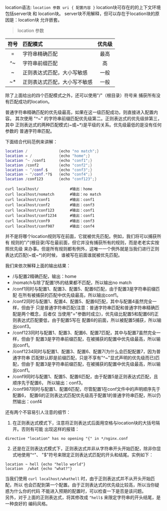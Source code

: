 location语法:	`location 参数 uri { 配置内容 }`
location块可存在的的上下文环境包括server块 和 location块。
server块不用解释，但可以存在于location块的原因是：location块
允许嵌套。

>location 参数

|符号|匹配模式|优先级|
|:--:|:---------------------------|:--:|
| =  | 字符串精确匹配              |最高|
| ^~ | 字符串前缀匹配              | 高 |
| ~  | 正则表达式匹配，大小写敏感   |一般|
| ~* | 正则表达式匹配，大小写不敏感 |一般|

除了上面给出的四个匹配模式之外，还可以使用"/"（根目录）符号来
捕获所有没有匹配成功的location。

普通字符串精确匹配的优先级最高，如果在这一级匹配成功，则直接进入配置内容。
其次使用 "^~" 的字符串前缀匹配优先级第二。正则表达式的优先级排第三，其中
正则表达式的两种匹配模式(~或~\*)是平级的关系。优先级最低的是没有任何参数的
普通字符串匹配。




下面结合代码范例来讲解：

```lua
location /              {echo "no match";}
location = /            {echo "home";}
location ^~ /conf1      {echo "conf1";}
location /conf2         {echo "conf2";}
location ~ ^/conf.$     {echo "conf3";}
location ~ ^/conf.*?$   {echo "conf4";}
location /conf123       {echo "conf123";}
```

```shell
curl localhost/              #输出：home
curl localhost/nomatch       #输出：no match
curl localhost/conf1         #输出：conf1
curl localhost/conf2         #输出：conf3
curl localhost/conf123       #输出：conf1
curl localhost/conf1234      #输出：conf1
curl localhost/conf9         #输出：conf3
curl localhost/conf987       #输出：conf4
```

并不是将哪个location规则写在前面，它就被优先匹配。例如，我们将可以捕获所有
规则的"/"(根目录)写在最前面，但它并没有捕获所有的规则，而是老老实实按照优先级
来办事。但是所有规则都有例外，这唯一一个例外就是当我们进行正则表达式匹配(~或~\*)的时候，
谁被写在前面谁就被优先匹配。

我们来依次解释上面的输出结果：  
* /与配置2精确匹配，输出：home  
* /nomatch与除了配置1外的结果都不匹配，所以输出no match  
* /conf1同时与配置1、配置3、配置5、配置6匹配，由于配置3是字符串前缀匹配
在所有被捕获的匹配中优先级最高，所以输出conf1。  
* /conf2同时与配置1、配置4、配置5、配置6匹配，其中与配置4虽然完全一样，但由于
只是普通字符串匹配(注意：普通字符串匹配和普通字符串精确匹配是两个概念，后者仅
当使用"="参数时成立)，优先级比配置5和配置6的正则表达式匹配要低，由于配置5写在
配置6的前面，所以被配置5捕获，所以输出conf3。  
* /conf123同时与配置1、配置3、配置6、配置7匹配，其中与配置7虽然完全一样，但由于
配置3是字符串前缀匹配，在被捕获的配置中优先级最高，所以输出conf1。  
* /conf1234同时与配置1、配置3、配置6、配置7(为什么会匹配配置7，因为普通字符串
匹配默认即是前缀匹配，只是不享有"^~"显式声明的优先级而已)匹配，但由于
配置3是字符串前缀匹配，在被捕获的配置中优先级最高，所以输出conf1。  
* /conf9同时与配置1、配置5、配置6匹配，由于配置5是正则表达式匹配，且顺序先于配置6，
所以输出：conf3。  
* /conf987同时与配置1、配置6匹配，尽管配置1在conf文件中的声明顺序先于配置6，
配置6的正则表达式匹配优先级高于配置1的普通字符串匹配，所以仍然输出：conf4


还有两个不容易引人注意的细节：  
1. 在正则表达式模式下，注意将正则表达式后面用空格与location块的大括号隔开。否则有可能
出现这样的报错：

```shell
directive "location" has no opening "{" in */nginx.conf
```

2. 还是在正则表达式模式下，正则表达式并非从字符串开头开始匹配，除非你显式地使用"^"、
"$"符号来限定正则表达式匹配的开头和结尾。实例如下：

```shell
location ~ hell {echo "hello world"}
location  /what {echo "what?"}
```

当我们使用 `curl localhost/whathell` 时，由于正则表达式并不从开头开始匹配，所以
也会匹配到第一个配置。由于正则表达式的优先级比较高，所以当你疑惑为什么你的代码
不能进入预期的配置时，可以检查一下是否是该问题。  
另外，对于上面的正则表达式，将其修改成 `^hell$` 来限定字符串的开头结尾，是一种良好的
编码风格。
